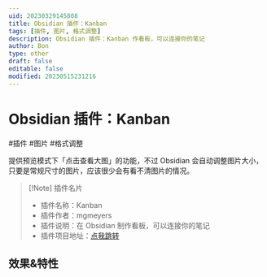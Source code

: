 ```yaml
---
uid: 20230329145808
title: Obsidian 插件：Kanban
tags: [插件, 图片, 格式调整]
description: Obsidian 插件：Kanban 作看板，可以连接你的笔记
author: Bon
type: other
draft: false
editable: false
modified: 20230515231216
---
```


# Obsidian 插件：Kanban

#插件 #图片 #格式调整

提供预览模式下「点击查看大图」的功能，不过 Obsidian 会自动调整图片大小，只要是常规尺寸的图片，应该很少会有看不清图片的情况。

> [!Note] 插件名片
>
> - 插件名称：Kanban
> - 插件作者：mgmeyers
> - 插件说明：在 Obsidian 制作看板，可以连接你的笔记
> - 插件项目地址：[点我跳转](https://github.com/mgmeyers/obsidian-kanban)

## 效果&特性